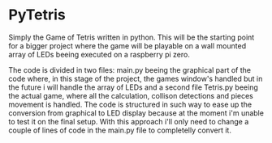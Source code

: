 # PyTetris

Simply the Game of Tetris written in python. This will be the starting point for a bigger project where the game will be playable on a wall mounted array of LEDs beeing executed
on a raspberry pi zero.

The code is divided in two files: main.py beeing the graphical part of the code where, in this stage of the project, the games window's handled but in the future i will handle the
array of LEDs and a second file Tetris.py beeing the actual game, where all the calculation, collison detections and pieces movement is handled.
The code is structured in such way to ease up the conversion from graphical to LED display because at the moment i'm unable to test it on the final setup. With this approach i'll
only need to change a couple of lines of code in the main.py file to completelly convert it.
